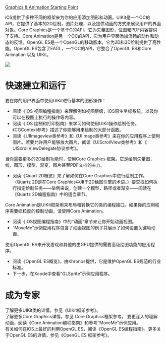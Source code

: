 [Graphics & Animation Starting Point](https://developer.apple.com/library/archive/referencelibrary/GettingStarted/GS_Graphics_iPhone/index.html#//apple_ref/doc/uid/TP40007300)

iOS提供了多种不同的框架来为你的应用添加图形和动画。UIKit是一个OC的API，它提供了基本的2D绘制，图片处理，以及提供动画的方式来展现用户的界面对象。Core Graphics是一个基于C的API，它为矢量图形，位图和PDF内容提供了支持。Core Animation是另一个OC的API，它为用户界面添加流畅的动作和动态的反馈。OpenGL ES是一个OpenGL的移动版本，它为2D和3D绘制提供了高性能。OpenGL ES包含了EAGL，一个OC的API，它整合了OpenGL ES和Core Animation 以及 UIKit。  

![](https://developer.apple.com/library/archive/referencelibrary/GettingStarted/GS_Graphics_iPhone/Art/animation_gs.jpg)

# 快速建立和运行

要在你的用户界面中使用UIKit进行基本的图形操作：  

* 阅读《iOS 视图编程指南》来理解例如视图层级，iOS原生坐标系统，以及你可以在视图上执行的操作等内容。
* 阅读《iOS 绘制和打印指南》来学习如何使用UIKit操作绘制任务。《CGContext参考》描述了你能够用来绘制的大部分函数。
* 阅读《UIImageview类参考》和《UIImage类参考》来在你的应用程序上使用图片。若要允许用户能够放大图片，阅读《UIScrollView类参考》和《 UIScrollViewDelegate协议参考》。  

当你需要更多的2D绘制功能时，使用Core Graphics 框架。它是绘制矢量图，线，图形，模型，渐变，图片甚至PDF文档的主力。  

* 阅读《Quart 2D概览》来了解如何在Core Graphics中进行绘制工作。（Quartz 2D是在Core Graphics中用于2D绘图引擎的术语。）要查找如何执行指定绘制任务——举例来说，创建一个模型，路径或者渐变——阅读在《Quartz 2D编程指南》中的适当章节。

Core Animation是UIKit框架用来布局和转换它的类的编程接口。如果你的应用程序需要细粒度的控制动画，请使用Core Animation。  

* 阅读《iOS视图编程指南》中的“动画”章节来让你开始动画视图。
* “MoveMe”示例应用程序包含了动画视图的例子并展示了如何设置关键帧动画。

使用OpenGL ES来开发游戏和其他的由GPU提供的需要高级绘图功能的应用程序。  

* 阅读《OpenGL ES概览》，由Khronos提供，它是维护OpenGL ES规范的行业标准。
* 下一步，在Xcode中查看“GLSprite”示例应用程序。

# 成为专家

了解更多UIKit类的详情，参见《UIKit框架参考》。  
了解更多Core Graphics详情，参见 Core Graphics框架参考。
要更深入的理解动画，阅读《Core Animation编程指南》和参考“MoveMe”示例应用。  
有关如何在iOS上最好的利用OpenGL ES，阅读《OpenGL ES编程指南》。更多关于OpenGL ES的详情，参见《OpenGL ES 框架参考》。